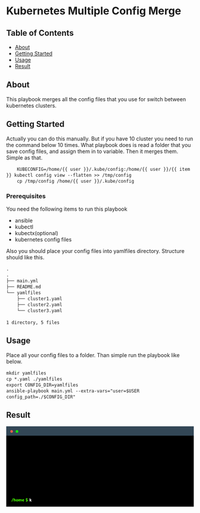 # Kubernetes Multiple Config Merge

## Table of Contents

- [About](#about)
- [Getting Started](#getting_started)
- [Usage](#usage)
- [Result](#result)

## About <a name = "about"></a>

This playbook merges all the config files that you use for switch between kubernetes clusters.

## Getting Started <a name = "getting_started"></a>

Actually you can do this manually. But if you have 10 cluster you need to run the command below 10 times. What playbook does is read a folder that you save config files, and assign them in to variable. Then it merges them. Simple as that.

```
    KUBECONFIG=/home/{{ user }}/.kube/config:/home/{{ user }}/{{ item }} kubectl config view --flatten >> /tmp/config
    cp /tmp/config /home/{{ user }}/.kube/config
```

### Prerequisites

You need the following items to run this playbook

- ansible
- kubectl
- kubectx(optional)
- kubernetes config files

Also you should place your config files into yamlfiles directory. Structure should like this.
```
.
.
├── main.yml
├── README.md
└── yamlfiles
    ├── cluster1.yaml
    ├── cluster2.yaml
    └── cluster3.yaml

1 directory, 5 files
```
## Usage <a name = "usage"></a>

Place all your config files to a folder. Than simple run the playbook like below.
```
mkdir yamlfiles
cp *.yaml ./yamlfiles
export CONFIG_DIR=yamlfiles
ansible-playbook main.yml --extra-vars="user=$USER config_path=./$CONFIG_DIR"
```

## Result <a name = "result"></a>

![Alt Text](./terminal.gif)